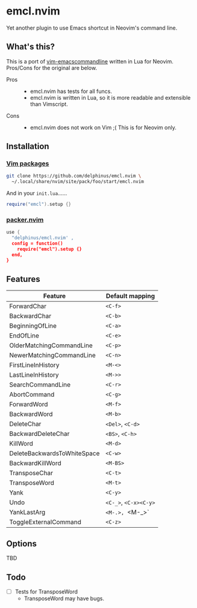 # emcl.nvim

Yet another plugin to use Emacs shortcut in Neovim's command line.

## What's this?

This is a port of [vim-emacscommandline][] written in Lua for Neovim. Pros/Cons
for the original are below.

[vim-emacscommandline]: https://github.com/houtsnip/vim-emacscommandline

<dl>
<dt>Pros</dt>
<dd>
<ul>
<li>emcl.nvim has tests for all funcs.</li>
<li>emcl.nvim is written in Lua, so it is more readable and extensible than Vimscript.</li>
</ul>
</dd>
<dt>Cons</dt>
<dd>
<ul>
<li>emcl.nvim does not work on Vim ;( This is for Neovim only.</li>
</ul>
</dd>
</dl>

## Installation

### [Vim packages][]

[Vim packages]: https://neovim.io/doc/user/repeat.html#packages

```sh
git clone https://github.com/delphinus/emcl.nvim \
  ~/.local/share/nvim/site/pack/foo/start/emcl.nvim
```

And in your `init.lua`……

```lua
require("emcl").setup {}
```

### [packer.nvim][]

[packer.nvim]: https://github.com/wbthomason/packer.nvim

```lua
use {
  "delphinus/emcl.nvim' ,
  config = function()
    require("emcl").setup {}
  end,
}
```

## Features

| Feature                     | Default mapping       |
|-----------------------------|-----------------------|
| ForwardChar                 | `<C-f>`               |
| BackwardChar                | `<C-b>`               |
| BeginningOfLine             | `<C-a>`               |
| EndOfLine                   | `<C-e>`               |
| OlderMatchingCommandLine    | `<C-p>`               |
| NewerMatchingCommandLine    | `<C-n>`               |
| FirstLineInHistory          | `<M-<>`               |
| LastLineInHistory           | `<M->>`               |
| SearchCommandLine           | `<C-r>`               |
| AbortCommand                | `<C-g>`               |
| ForwardWord                 | `<M-f>`               |
| BackwardWord                | `<M-b>`               |
| DeleteChar                  | `<Del>`, `<C-d>`      |
| BackwardDeleteChar          | `<BS>`, `<C-h>`       |
| KillWord                    | `<M-d>`               |
| DeleteBackwardsToWhiteSpace | `<C-w>`               |
| BackwardKillWord            | `<M-BS>`              |
| TransposeChar               | `<C-t>`               |
| TransposeWord               | `<M-t>`               |
| Yank                        | `<C-y>`               |
| Undo                        | `<C-_>`, `<C-x><C-y>` |
| YankLastArg                 | `<M-.>, `<M-_>`       |
| ToggleExternalCommand       | `<C-z>`               |

## Options

TBD

## Todo

* [ ] Tests for TransposeWord
  * TransposeWord may have bugs.
